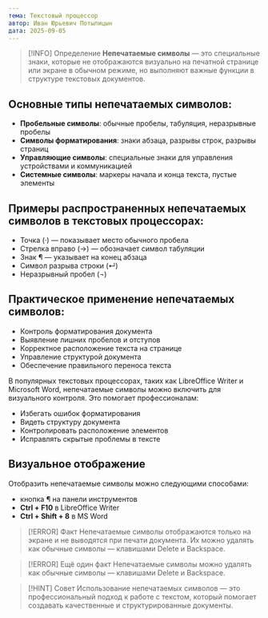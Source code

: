 ```yaml
---
тема: Текстовый процессор
автор: Иван Юрьевич Потылицын
дата: 2025-09-05
---
```


> [!INFO] Определение
> **Непечатаемые символы** — это специальные знаки, которые не отображаются визуально на печатной странице или экране в обычном режиме, но выполняют важные функции в структуре текстовых документов.

## Основные типы непечатаемых символов:

- **Пробельные символы**: обычные пробелы, табуляция, неразрывные пробелы
- **Символы форматирования**: знаки абзаца, разрывы строк, разрывы страниц
- **Управляющие символы**: специальные знаки для управления устройствами и коммуникацией
- **Системные символы**: маркеры начала и конца текста, пустые элементы

## Примеры распространенных непечатаемых символов в текстовых процессорах:

- Точка (·) — показывает место обычного пробела
- Стрелка вправо (→) — обозначает символ табуляции
- Знак ¶ — указывает на конец абзаца
- Символ разрыва строки (↵)
- Неразрывный пробел (¬)

## Практическое применение непечатаемых символов:

- Контроль форматирования документа
- Выявление лишних пробелов и отступов
- Корректное расположение текста на странице
- Управление структурой документа
- Обеспечение правильного переноса текста

В популярных текстовых процессорах, таких как LibreOffice Writer и Microsoft Word, непечатаемые символы можно включить для визуального контроля. Это помогает профессионалам:

- Избегать ошибок форматирования    
- Видеть структуру документа
- Контролировать расположение элементов
- Исправлять скрытые проблемы в тексте

## Визуальное отображение

Отобразить непечатаемые символы можно следующими способами:

- кнопка ¶ на панели инструментов
- **Ctrl + F10** в LibreOffice Writer
- **Ctrl + Shift + 8** в MS Word

> [!ERROR] Факт
> Непечатаемые символы отображаются только на экране и не выводятся при печати документа. Их можно удалять как обычные символы — клавишами Delete и Backspace.

> [!ERROR] Ещё один факт
> Непечатаемые символы можно удалять как обычные символы — клавишами Delete и Backspace.

> [!HINT] Совет
> Использование непечатаемых символов — это профессиональный подход к работе с текстом, который помогает создавать качественные и структурированные документы.
